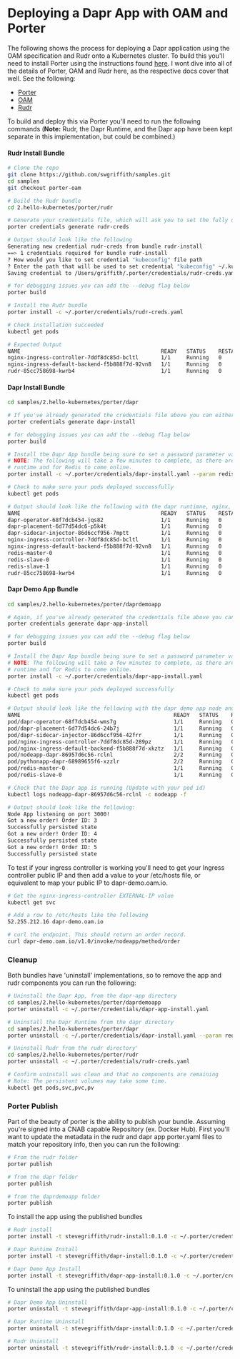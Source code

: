 # Deploying a Dapr App with OAM and Porter
The following shows the process for deploying a Dapr application using the OAM specification and Rudr onto a Kubernetes cluster. To build this you'll need to install Porter using the instructions found [here](https://porter.sh/install/). I wont dive into all of the details of Porter, OAM and Rudr here, as the respective docs cover that well. See the following:

* [Porter](https://porter.sh/)
* [OAM](https://openappmodel.io/)
* [Rudr](https://github.com/oam-dev/rudr/blob/master/docs/README.md)

To build and deploy this via Porter you'll need to run the following commands (**Note:** Rudr, the Dapr Runtime, and the Dapr app have been kept separate in this implementation, but could be combined.)

#### Rudr Install Bundle
```bash
# Clone the repo
git clone https://github.com/swgriffith/samples.git
cd samples
git checkout porter-oam

# Build the Rudr bundle
cd 2.hello-kubernetes/porter/rudr 

# Generate your credentials file, which will ask you to set the fully qualified location of you .kube/config
porter credentials generate rudr-creds 

# Output should look like the following
Generating new credential rudr-creds from bundle rudr-install
==> 1 credentials required for bundle rudr-install
? How would you like to set credential "kubeconfig" file path
? Enter the path that will be used to set credential "kubeconfig" ~/.kube/config
Saving credential to /Users/griffith/.porter/credentials/rudr-creds.yaml

# for debugging issues you can add the --debug flag below
porter build

# Install the Rudr bundle
porter install -c ~/.porter/credentials/rudr-creds.yaml 

# Check installation succeeded
kubectl get pods

# Expected Output
NAME                                            READY   STATUS    RESTARTS   AGE
nginx-ingress-controller-7ddf8dc85d-bcltl       1/1     Running   0          56s
nginx-ingress-default-backend-f5b888f7d-92vn8   1/1     Running   0          56s
rudr-85cc758698-kwrb4                           1/1     Running   0          51s
```

#### Dapr Install Bundle
```bash
cd samples/2.hello-kubernetes/porter/dapr

# If you've already generated the credentials file above you can either reuse that or create a separate one for the dapr install
porter credentials generate dapr-install

# for debugging issues you can add the --debug flag below
porter build

# Install the Dapr App bundle being sure to set a password parameter value for your redis
# NOTE: The following will take a few minutes to complete, as there are pauses built in for the Dapr
# runtime and for Redis to come online.
porter install -c ~/.porter/credentials/dapr-install.yaml --param redisPasswd=<YourRedisPassword>

# Check to make sure your pods deployed successfully
kubectl get pods

# Output should look like the following with the dapr runtimne, nginx, redis and rudr
NAME                                            READY   STATUS    RESTARTS   AGE
dapr-operator-68f7dcb454-jqs82                  1/1     Running   0          2m45s
dapr-placement-6d77d54dc6-p5k4t                 1/1     Running   0          2m45s
dapr-sidecar-injector-86d6ccf956-7mptt          1/1     Running   0          2m45s
nginx-ingress-controller-7ddf8dc85d-bcltl       1/1     Running   0          13m
nginx-ingress-default-backend-f5b888f7d-92vn8   1/1     Running   0          13m
redis-master-0                                  1/1     Running   0          2m16s
redis-slave-0                                   1/1     Running   0          2m16s
redis-slave-1                                   1/1     Running   0          71s
rudr-85cc758698-kwrb4                           1/1     Running   0          12m
```

#### Dapr Demo App Bundle
```bash
cd samples/2.hello-kubernetes/porter/daprdemoapp

# Again, if you've already generated the credentials file above you can either reuse that or create a separate one for the dapr app
porter credentials generate dapr-app-install

# for debugging issues you can add the --debug flag below
porter build

# Install the Dapr App bundle being sure to set a password parameter value for your redis
# NOTE: The following will take a few minutes to complete, as there are pauses built in for the Dapr
# runtime and for Redis to come online.
porter install -c ~/.porter/credentials/dapr-app-install.yaml

# Check to make sure your pods deployed successfully
kubectl get pods

# Output should look like the following with the dapr demo app node and python components now running
NAME                                                READY   STATUS    RESTARTS   AGE
pod/dapr-operator-68f7dcb454-wms7g                  1/1     Running   0          3m43s
pod/dapr-placement-6d77d54dc6-24b7j                 1/1     Running   0          3m43s
pod/dapr-sidecar-injector-86d6ccf956-42frr          1/1     Running   0          3m43s
pod/nginx-ingress-controller-7ddf8dc85d-289pz       1/1     Running   0          27m
pod/nginx-ingress-default-backend-f5b888f7d-xkztz   1/1     Running   0          27m
pod/nodeapp-dapr-86957d6c56-rclnl                   2/2     Running   0          12s
pod/pythonapp-dapr-68989655f6-xzzlr                 2/2     Running   0          12s
pod/redis-master-0                                  1/1     Running   0          2m47s
pod/redis-slave-0                                   1/1     Running   0          2m47s

# Check that the Dapr app is running (Update with your pod id)
kubectl logs nodeapp-dapr-86957d6c56-rclnl -c nodeapp -f

# Output should look like the following:
Node App listening on port 3000!
Got a new order! Order ID: 3
Successfully persisted state
Got a new order! Order ID: 4
Successfully persisted state
Got a new order! Order ID: 5
Successfully persisted state
```

To test if your ingress controller is working you'll need to get your Ingress controller public IP and then add a value to your /etc/hosts file, or equivalent to map your public IP to dapr-demo.oam.io.

```bash
# Get the nginx-ingress-controller EXTERNAL-IP value
kubectl get svc

# Add a row to /etc/hosts like the following
52.255.212.16 dapr-demo.oam.io

# curl the endpoint. This should return an order record.
curl dapr-demo.oam.io/v1.0/invoke/nodeapp/method/order
```

### Cleanup
Both bundles have 'uninstall' implementations, so to remove the app and rudr components you can run the following:
```bash
# Uninstall the Dapr App, from the dapr-app directory
cd samples/2.hello-kubernetes/porter/daprdemoapp
porter uninstall -c ~/.porter/credentials/dapr-app-install.yaml

# Uninstall the Dapr Runtime from the dapr directory
cd samples/2.hello-kubernetes/porter/dapr
porter uninstall -c ~/.porter/credentials/dapr-install.yaml --param redisPasswd=<YourRedisPassword> 

# Uninstall Rudr from the rudr directory'
cd samples/2.hello-kubernetes/porter/rudr
porter uninstall -c ~/.porter/credentials/rudr-creds.yaml  

# Confirm uninstall was clean and that no components are remaining
# Note: The persistent volumes may take some time.
kubectl get pods,svc,pvc,pv
```

### Porter Publish
Part of the beauty of porter is the ability to publish your bundle. Assuming you're signed into a CNAB capable Repository (ex. Docker Hub). First you'll want to update the metadata in the rudr and dapr app porter.yaml files to match your repository info, then you can run the following:

```bash
# From the rudr folder
porter publish

# from the dapr folder
porter publish

# from the daprdemoapp folder
porter publish
```

To install the app using the published bundles
```bash
# Rudr install
porter install -t stevegriffith/rudr-install:0.1.0 -c ~/.porter/credentials/rudr-creds.yaml 

# Dapr Runtime Install
porter install -t stevegriffith/dapr-install:0.1.0 -c ~/.porter/credentials/dapr-install.yaml --param redisPasswd=<YourRedisPassword>

# Dapr Demo App Install
porter install -t stevegriffith/dapr-app-install:0.1.0 -c ~/.porter/credentials/dapr-app-install.yaml
```

To uninstall the app using the published bundles
```bash
# Dapr Demo App Uninstall
porter uninstall -t stevegriffith/dapr-app-install:0.1.0 -c ~/.porter/credentials/dapr-app-install.yaml

# Dapr Runtime Uninstall
porter uninstall -t stevegriffith/dapr-install:0.1.0 -c ~/.porter/credentials/dapr-app-install.yaml --param redisPasswd=<YourRedisPassword>

# Rudr Uninstall
porter uninstall -t stevegriffith/rudr-install:0.1.0 -c ~/.porter/credentials/rudr-creds.yaml 
```